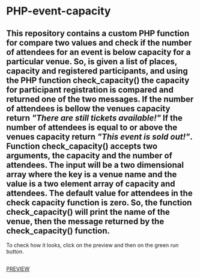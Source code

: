 # PHP-event-capacity
This repository contains a custom **PHP function** for compare two values and check if the number of attendees for an event is below capacity for a particular venue. So, is given a list of places, capacity and registered participants, and using the PHP function **check_capacity()** the capacity for participant registration is compared and returned one of the two messages. If the number of attendees is bellow the venues capacity return _"There are still tickets available!"_ If the number of attendees is equal to or above the venues capacity return _"This event is sold out!"_.  Function **check_capacity()** accepts two arguments, the capacity and the number of attendees. The input will be a two dimensional array where the key is a venue name and the value is a two element array of capacity and attendees. The default value for attendees in the check capacity function is zero. So, the function **check_capacity()** will print the name of the venue, then the message returned by the **check_capacity()** function.
---
To check how it looks, click on the preview and then on the green run button.
##
[PREVIEW](https://replit.com/@MirnesGlamocic/PHP-function-event-capacity?v=1#index.php)
